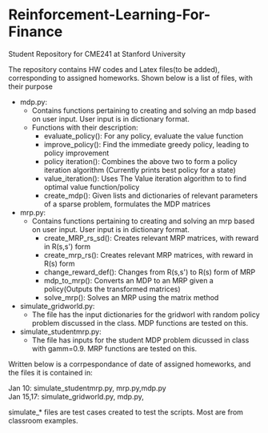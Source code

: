 # Reinforcement-Learning-For-Finance
Student Repository for CME241 at Stanford University

The repository contains HW codes and Latex files(to be added), corresponding to assigned homeworks. Shown below is a list of files, with their purpose

* mdp.py:
  * Contains functions pertaining to creating and solving an mdp based on user input. User input is in dictionary format.
  * Functions with their description:
    * evaluate_policy(): For any policy, evaluate the value function
    * improve_policy(): Find the immediate greedy policy, leading to policy improvement
    * policy iteration(): Combines the above two to form a policy iteration algorithm (Currently prints best policy for a state)
    * value_iteration(): Uses The Value iteration algorithm to to find optimal value function/policy
    * create_mdp(): Given lists and dictionaries of relevant parameters of a sparse problem, formulates the MDP matrices 
* mrp.py:
  * Contains functions pertaining to creating and solving an mrp based on user input. User input is in dictionary format.
    * create_MRP_rs_sd(): Creates relevant MRP matrices, with reward in R(s,s') form
    * create_mrp_rs(): Creates relevant MRP matrices, with reward in R(s) form
    * change_reward_def(): Changes from R(s,s') to R(s) form of MRP
    * mdp_to_mrp(): Converts an MDP to an MRP given a policy(Outputs the transformed matrices)
    * solve_mrp(): Solves an MRP using the matrix method
* simulate_gridworld.py:
  * The file has the input dictionaries for the gridworl with random policy problem discussed in the class. MDP functions are tested on this.
* simulate_studentmrp.py:
  * The file has inputs for the student MDP problem dicussed in class with gamm=0.9. MRP functions are tested on this.

Written below is a corrpespondance of date of assigned homeworks, and the files it is contained in:

Jan 10: simulate_studentmrp.py, mrp.py,mdp.py  
Jan 15,17: simulate_gridworld.py, mdp.py,

simulate_* files are test cases created to test the scripts. Most are from classroom examples.


